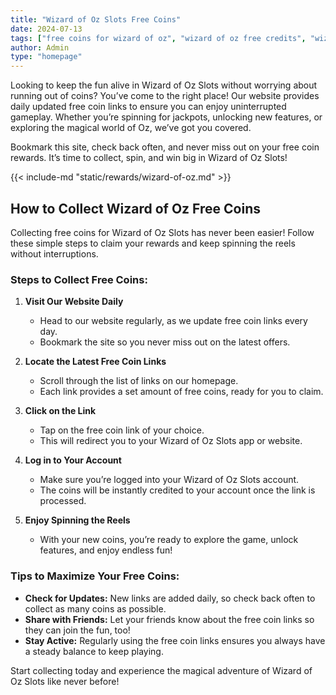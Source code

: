 ```yaml
---
title: "Wizard of Oz Slots Free Coins"
date: 2024-07-13
tags: ["free coins for wizard of oz", "wizard of oz free credits", "wizard of oz free scratchers", "free wizard of oz coins", "wizard of oz slots codes"]
author: Admin
type: "homepage"
---
```


Looking to keep the fun alive in Wizard of Oz Slots without worrying about running out of coins? You’ve come to the right place! Our website provides daily updated free coin links to ensure you can enjoy uninterrupted gameplay. Whether you’re spinning for jackpots, unlocking new features, or exploring the magical world of Oz, we’ve got you covered.  

Bookmark this site, check back often, and never miss out on your free coin rewards. It’s time to collect, spin, and win big in Wizard of Oz Slots!

{{< include-md "static/rewards/wizard-of-oz.md" >}}

## How to Collect Wizard of Oz Free Coins

Collecting free coins for Wizard of Oz Slots has never been easier! Follow these simple steps to claim your rewards and keep spinning the reels without interruptions.  

### Steps to Collect Free Coins:  
1. **Visit Our Website Daily**  
   - Head to our website regularly, as we update free coin links every day.  
   - Bookmark the site so you never miss out on the latest offers.  

2. **Locate the Latest Free Coin Links**  
   - Scroll through the list of links on our homepage.  
   - Each link provides a set amount of free coins, ready for you to claim.  

3. **Click on the Link**  
   - Tap on the free coin link of your choice.  
   - This will redirect you to your Wizard of Oz Slots app or website.  

4. **Log in to Your Account**  
   - Make sure you’re logged into your Wizard of Oz Slots account.  
   - The coins will be instantly credited to your account once the link is processed.  

5. **Enjoy Spinning the Reels**  
   - With your new coins, you’re ready to explore the game, unlock features, and enjoy endless fun!  

### Tips to Maximize Your Free Coins:  
- **Check for Updates:** New links are added daily, so check back often to collect as many coins as possible.  
- **Share with Friends:** Let your friends know about the free coin links so they can join the fun, too!  
- **Stay Active:** Regularly using the free coin links ensures you always have a steady balance to keep playing.  

Start collecting today and experience the magical adventure of Wizard of Oz Slots like never before!